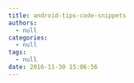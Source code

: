 ```yaml
---
title: android-tips-code-snippets
authors:
  - null
categories:
  - null
tags:
  - null
date: 2016-11-30 15:06:56
---
```


<!-- more -->